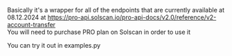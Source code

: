 Basically it's a wrapper for all of the endpoints that are currently available at 08.12.2024 at https://pro-api.solscan.io/pro-api-docs/v2.0/reference/v2-account-transfer  
You will need to purchase PRO plan on Solscan in order to use it  
  
You can try it out in examples.py
